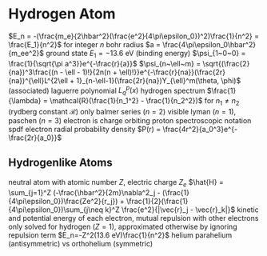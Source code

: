 # Hydrogen Atom
$E_n = -(\frac{m_e}{2\hbar^2}(\frac{e^2}{4\pi\epsilon_0})^2)\frac{1}{n^2} = \frac{E_1}{n^2}$ for integer $n$
	bohr radius $a = \frac{4\pi\epsilon_0\hbar^2}{m_ee^2}$
	ground state $E_1 = -13.6$ eV (binding energy)
		$\psi_{1~0~0} = \frac{1}{\sqrt{\pi a^3}}e^{-\frac{r}{a}}$
		$\psi_{n~\ell~m} = \sqrt{(\frac{2}{na})^3\frac{(n - \ell - 1)!}{2n(n + \ell)!}}e^{-\frac{r}{na}}(\frac{2r}{na})^{\ell}L^{2\ell + 1}_{n-\ell-1}(\frac{2r}{na})Y_{\ell}^m(\theta, \phi)$
			(associated) laguerre polynomial $L_q^p(x)$
hydrogen spectrum
	$\frac{1}{\lambda} = \mathcal{R}(\frac{1}{n_1^2} - \frac{1}{n_2^2})$ for $n_1 \neq n_2$ (rydberg constant $\mathcal{R}$)
	only balmer series ($n=2$) visible
		lyman ($n = 1$), paschen ($n = 3$)
	electron is charge orbiting proton
spectroscopic notation
	spdf
electron radial probability density
	$P(r) = \frac{4r^2}{a_0^3}e^{-\frac{2r}{a_0}}$
## Hydrogenlike Atoms
neutral atom with atomic number $Z$, electric charge $Z_e$
	$\hat{H} = \sum_{j=1}^Z (-\frac{\hbar^2}{2m}\nabla^2_j - (\frac{1}{4\pi\epsilon_0})\frac{Ze^2}{r_j}) + \frac{1}{2}(\frac{1}{4\pi\epsilon_0})\sum_{j\neq k}^Z \frac{e^2}{|\vec{r}_j - \vec{r}_k|}$
	kinetic and potential energy of each electron, mutual repulsion with other electrons
only solved for hydrogen ($Z = 1$), approximated otherwise by ignoring repulsion term
	$E_n=-Z^2(13.6 eV)\frac{1}{n^2}$
	helium
		parahelium (antisymmetric) vs orthohelium (symmetric)
